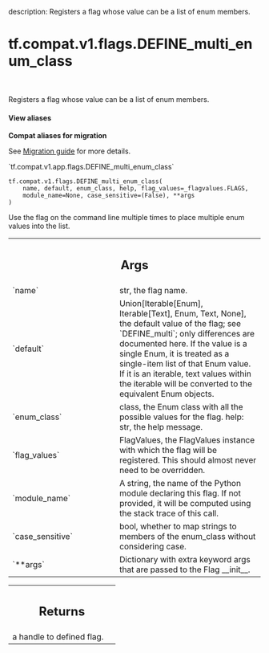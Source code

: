 description: Registers a flag whose value can be a list of enum members.

<div itemscope itemtype="http://developers.google.com/ReferenceObject">
<meta itemprop="name" content="tf.compat.v1.flags.DEFINE_multi_enum_class" />
<meta itemprop="path" content="Stable" />
</div>

# tf.compat.v1.flags.DEFINE_multi_enum_class

<!-- Insert buttons and diff -->

<table class="tfo-notebook-buttons tfo-api nocontent" align="left">

</table>



Registers a flag whose value can be a list of enum members.

<section class="expandable">
  <h4 class="showalways">View aliases</h4>
  <p>
<b>Compat aliases for migration</b>
<p>See
<a href="https://www.tensorflow.org/guide/migrate">Migration guide</a> for
more details.</p>
<p>`tf.compat.v1.app.flags.DEFINE_multi_enum_class`</p>
</p>
</section>

<pre class="devsite-click-to-copy prettyprint lang-py tfo-signature-link">
<code>tf.compat.v1.flags.DEFINE_multi_enum_class(
    name, default, enum_class, help, flag_values=_flagvalues.FLAGS,
    module_name=None, case_sensitive=(False), **args
)
</code></pre>



<!-- Placeholder for "Used in" -->

Use the flag on the command line multiple times to place multiple
enum values into the list.

<!-- Tabular view -->
 <table class="responsive fixed orange">
<colgroup><col width="214px"><col></colgroup>
<tr><th colspan="2"><h2 class="add-link">Args</h2></th></tr>

<tr>
<td>
`name`
</td>
<td>
str, the flag name.
</td>
</tr><tr>
<td>
`default`
</td>
<td>
Union[Iterable[Enum], Iterable[Text], Enum, Text, None], the
default value of the flag; see `DEFINE_multi`; only differences are
documented here. If the value is a single Enum, it is treated as a
single-item list of that Enum value. If it is an iterable, text values
within the iterable will be converted to the equivalent Enum objects.
</td>
</tr><tr>
<td>
`enum_class`
</td>
<td>
class, the Enum class with all the possible values for the flag.
help: str, the help message.
</td>
</tr><tr>
<td>
`flag_values`
</td>
<td>
FlagValues, the FlagValues instance with which the flag will be
registered. This should almost never need to be overridden.
</td>
</tr><tr>
<td>
`module_name`
</td>
<td>
A string, the name of the Python module declaring this flag. If
not provided, it will be computed using the stack trace of this call.
</td>
</tr><tr>
<td>
`case_sensitive`
</td>
<td>
bool, whether to map strings to members of the enum_class
without considering case.
</td>
</tr><tr>
<td>
`**args`
</td>
<td>
Dictionary with extra keyword args that are passed to the Flag
__init__.
</td>
</tr>
</table>



<!-- Tabular view -->
 <table class="responsive fixed orange">
<colgroup><col width="214px"><col></colgroup>
<tr><th colspan="2"><h2 class="add-link">Returns</h2></th></tr>
<tr class="alt">
<td colspan="2">
a handle to defined flag.
</td>
</tr>

</table>

